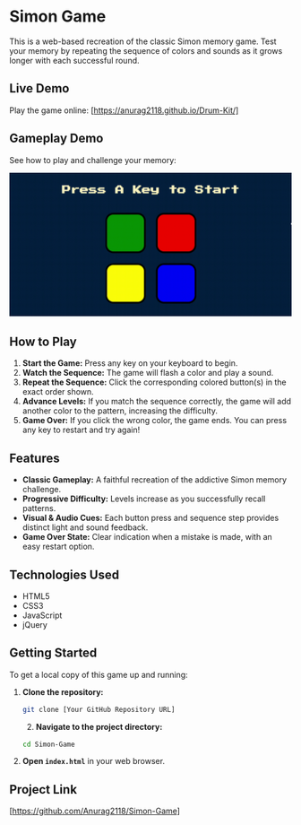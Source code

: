 # Simon Game

This is a web-based recreation of the classic Simon memory game. Test your memory by repeating the sequence of colors and sounds as it grows longer with each successful round.

## Live Demo

Play the game online: [https://anurag2118.github.io/Drum-Kit/]
## Gameplay Demo

See how to play and challenge your memory:

![Simon Game in action](assets/simon_game_demo.gif)
## How to Play

1.  **Start the Game:** Press any key on your keyboard to begin.
2.  **Watch the Sequence:** The game will flash a color and play a sound.
3.  **Repeat the Sequence:** Click the corresponding colored button(s) in the exact order shown.
4.  **Advance Levels:** If you match the sequence correctly, the game will add another color to the pattern, increasing the difficulty.
5.  **Game Over:** If you click the wrong color, the game ends. You can press any key to restart and try again!

## Features

* **Classic Gameplay:** A faithful recreation of the addictive Simon memory challenge.
* **Progressive Difficulty:** Levels increase as you successfully recall patterns.
* **Visual & Audio Cues:** Each button press and sequence step provides distinct light and sound feedback.
* **Game Over State:** Clear indication when a mistake is made, with an easy restart option.

## Technologies Used

* HTML5
* CSS3
* JavaScript
* jQuery

## Getting Started

To get a local copy of this game up and running:

1.  **Clone the repository:**
    ```bash
    git clone [Your GitHub Repository URL]
    ```
    2.  **Navigate to the project directory:**
    ```bash
    cd Simon-Game
    ```
3.  **Open `index.html`** in your web browser.

## Project Link

[https://github.com/Anurag2118/Simon-Game]
